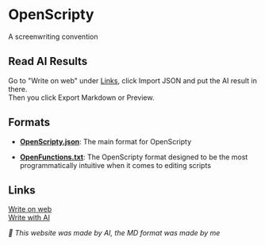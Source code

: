 # OpenScripty
A screenwriting convention

## Read AI Results
Go to "Write on web" under [Links](README.md#links), click Import JSON and put the AI result in there.<br>
Then you click Export Markdown or Preview.

## Formats

* [**OpenScripty.json**](Format.OS.json): The main format for OpenScripty

* [**OpenFunctions.txt**](Format.OF.txt): The OpenScripty format designed to be the most programmatically intuitive when it comes to editing scripts

## Links

[Write on web](https://openscripty.moonprod.me/web)<br>
[Write with AI](https://chatgpt.com/g/g-67774a66b0b48191a49fc5d192bbcfc7-scriptwriter)

*🚀 This website was made by AI, the MD format was made by me*
